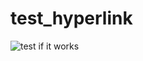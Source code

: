 # test_hyperlink
![test if it works](https://telegraph-image-5ms.pages.dev/file/63caa6f61bcd32077cbdb.jpg)
